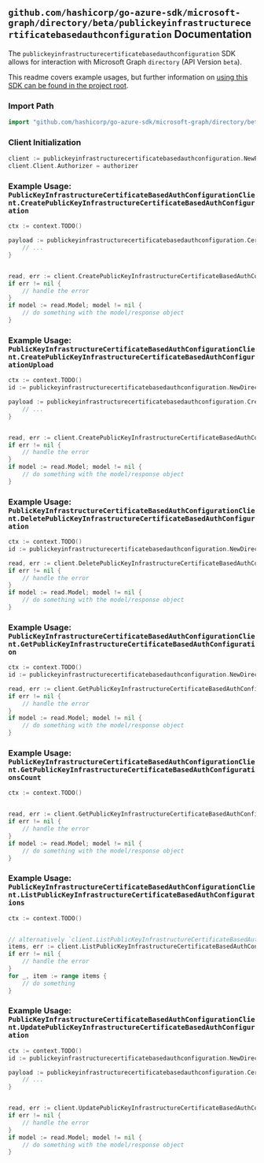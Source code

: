
## `github.com/hashicorp/go-azure-sdk/microsoft-graph/directory/beta/publickeyinfrastructurecertificatebasedauthconfiguration` Documentation

The `publickeyinfrastructurecertificatebasedauthconfiguration` SDK allows for interaction with Microsoft Graph `directory` (API Version `beta`).

This readme covers example usages, but further information on [using this SDK can be found in the project root](https://github.com/hashicorp/go-azure-sdk/tree/main/docs).

### Import Path

```go
import "github.com/hashicorp/go-azure-sdk/microsoft-graph/directory/beta/publickeyinfrastructurecertificatebasedauthconfiguration"
```


### Client Initialization

```go
client := publickeyinfrastructurecertificatebasedauthconfiguration.NewPublicKeyInfrastructureCertificateBasedAuthConfigurationClientWithBaseURI("https://graph.microsoft.com")
client.Client.Authorizer = authorizer
```


### Example Usage: `PublicKeyInfrastructureCertificateBasedAuthConfigurationClient.CreatePublicKeyInfrastructureCertificateBasedAuthConfiguration`

```go
ctx := context.TODO()

payload := publickeyinfrastructurecertificatebasedauthconfiguration.CertificateBasedAuthPki{
	// ...
}


read, err := client.CreatePublicKeyInfrastructureCertificateBasedAuthConfiguration(ctx, payload, publickeyinfrastructurecertificatebasedauthconfiguration.DefaultCreatePublicKeyInfrastructureCertificateBasedAuthConfigurationOperationOptions())
if err != nil {
	// handle the error
}
if model := read.Model; model != nil {
	// do something with the model/response object
}
```


### Example Usage: `PublicKeyInfrastructureCertificateBasedAuthConfigurationClient.CreatePublicKeyInfrastructureCertificateBasedAuthConfigurationUpload`

```go
ctx := context.TODO()
id := publickeyinfrastructurecertificatebasedauthconfiguration.NewDirectoryPublicKeyInfrastructureCertificateBasedAuthConfigurationID("certificateBasedAuthPkiId")

payload := publickeyinfrastructurecertificatebasedauthconfiguration.CreatePublicKeyInfrastructureCertificateBasedAuthConfigurationUploadRequest{
	// ...
}


read, err := client.CreatePublicKeyInfrastructureCertificateBasedAuthConfigurationUpload(ctx, id, payload, publickeyinfrastructurecertificatebasedauthconfiguration.DefaultCreatePublicKeyInfrastructureCertificateBasedAuthConfigurationUploadOperationOptions())
if err != nil {
	// handle the error
}
if model := read.Model; model != nil {
	// do something with the model/response object
}
```


### Example Usage: `PublicKeyInfrastructureCertificateBasedAuthConfigurationClient.DeletePublicKeyInfrastructureCertificateBasedAuthConfiguration`

```go
ctx := context.TODO()
id := publickeyinfrastructurecertificatebasedauthconfiguration.NewDirectoryPublicKeyInfrastructureCertificateBasedAuthConfigurationID("certificateBasedAuthPkiId")

read, err := client.DeletePublicKeyInfrastructureCertificateBasedAuthConfiguration(ctx, id, publickeyinfrastructurecertificatebasedauthconfiguration.DefaultDeletePublicKeyInfrastructureCertificateBasedAuthConfigurationOperationOptions())
if err != nil {
	// handle the error
}
if model := read.Model; model != nil {
	// do something with the model/response object
}
```


### Example Usage: `PublicKeyInfrastructureCertificateBasedAuthConfigurationClient.GetPublicKeyInfrastructureCertificateBasedAuthConfiguration`

```go
ctx := context.TODO()
id := publickeyinfrastructurecertificatebasedauthconfiguration.NewDirectoryPublicKeyInfrastructureCertificateBasedAuthConfigurationID("certificateBasedAuthPkiId")

read, err := client.GetPublicKeyInfrastructureCertificateBasedAuthConfiguration(ctx, id, publickeyinfrastructurecertificatebasedauthconfiguration.DefaultGetPublicKeyInfrastructureCertificateBasedAuthConfigurationOperationOptions())
if err != nil {
	// handle the error
}
if model := read.Model; model != nil {
	// do something with the model/response object
}
```


### Example Usage: `PublicKeyInfrastructureCertificateBasedAuthConfigurationClient.GetPublicKeyInfrastructureCertificateBasedAuthConfigurationsCount`

```go
ctx := context.TODO()


read, err := client.GetPublicKeyInfrastructureCertificateBasedAuthConfigurationsCount(ctx, publickeyinfrastructurecertificatebasedauthconfiguration.DefaultGetPublicKeyInfrastructureCertificateBasedAuthConfigurationsCountOperationOptions())
if err != nil {
	// handle the error
}
if model := read.Model; model != nil {
	// do something with the model/response object
}
```


### Example Usage: `PublicKeyInfrastructureCertificateBasedAuthConfigurationClient.ListPublicKeyInfrastructureCertificateBasedAuthConfigurations`

```go
ctx := context.TODO()


// alternatively `client.ListPublicKeyInfrastructureCertificateBasedAuthConfigurations(ctx, publickeyinfrastructurecertificatebasedauthconfiguration.DefaultListPublicKeyInfrastructureCertificateBasedAuthConfigurationsOperationOptions())` can be used to do batched pagination
items, err := client.ListPublicKeyInfrastructureCertificateBasedAuthConfigurationsComplete(ctx, publickeyinfrastructurecertificatebasedauthconfiguration.DefaultListPublicKeyInfrastructureCertificateBasedAuthConfigurationsOperationOptions())
if err != nil {
	// handle the error
}
for _, item := range items {
	// do something
}
```


### Example Usage: `PublicKeyInfrastructureCertificateBasedAuthConfigurationClient.UpdatePublicKeyInfrastructureCertificateBasedAuthConfiguration`

```go
ctx := context.TODO()
id := publickeyinfrastructurecertificatebasedauthconfiguration.NewDirectoryPublicKeyInfrastructureCertificateBasedAuthConfigurationID("certificateBasedAuthPkiId")

payload := publickeyinfrastructurecertificatebasedauthconfiguration.CertificateBasedAuthPki{
	// ...
}


read, err := client.UpdatePublicKeyInfrastructureCertificateBasedAuthConfiguration(ctx, id, payload, publickeyinfrastructurecertificatebasedauthconfiguration.DefaultUpdatePublicKeyInfrastructureCertificateBasedAuthConfigurationOperationOptions())
if err != nil {
	// handle the error
}
if model := read.Model; model != nil {
	// do something with the model/response object
}
```
